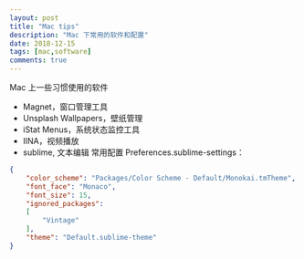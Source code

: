 ```yaml
---
layout: post
title: "Mac tips"
description: "Mac 下常用的软件和配置"
date: 2018-12-15
tags: [mac,software]
comments: true
---
```


Mac 上一些习惯使用的软件
* Magnet，窗口管理工具
* Unsplash Wallpapers，壁纸管理
* iStat Menus，系统状态监控工具
* IINA，视频播放
* sublime, 文本编辑
常用配置 Preferences.sublime-settings：
```json
{
	"color_scheme": "Packages/Color Scheme - Default/Monokai.tmTheme",
	"font_face": "Monaco",
	"font_size": 15,
	"ignored_packages":
	[
		"Vintage"
	],
	"theme": "Default.sublime-theme"
}
```

